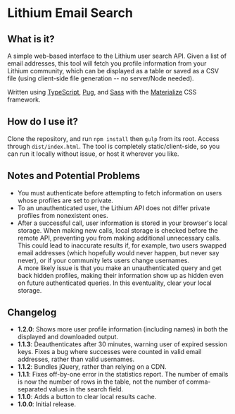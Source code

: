 # Lithium Email Search

## What is it? 
A simple web-based interface to the Lithium user search API. Given a list of email addresses, this tool will fetch you profile information from your Lithium community, which can be displayed as a table or saved as a CSV file (using client-side file generation -- no server/Node needed).

Written using [TypeScript](https://github.com/Microsoft/TypeScript), [Pug](https://github.com/pugjs/pug), and [Sass](https://github.com/sass/sass) with the [Materialize](http://materializecss.com/) CSS framework.

## How do I use it?

Clone the repository, and run `npm install` then `gulp` from its root. Access through `dist/index.html`. The tool is completely static/client-side, so you can run it locally without issue, or host it wherever you like.

## Notes and Potential Problems

- You must authenticate before attempting to fetch information on users whose profiles are set to private.
- To an unauthenticated user, the Lithium API does not differ private profiles from nonexistent ones.
- After a successful call, user information is stored in your browser's local storage. When making new calls, local storage is checked before the remote API, preventing you from making additional unnecessary calls. This could lead to inaccurate results if, for example, two users swapped email addresses (which hopefully would never happen, but never say never), or if your community lets users change usernames.  
A more likely issue is that you make an unauthenticated query and get back hidden profiles, making their information show up as hidden even on future authenticated queries. In this eventuality, clear your local storage.  

## Changelog
- **1.2.0**: Shows more user profile information (including names) in both the displayed and downloaded output.
- **1.1.3**: Deauthenticates after 30 minutes, warning user of expired session keys. Fixes a bug where successes were counted in valid email addresses, rather than valid usernames.
- **1.1.2**: Bundles jQuery, rather than relying on a CDN.
- **1.1.1**: Fixes off-by-one error in the statistics report. The number of emails is now the number of rows in the table, not the number of comma-separated values in the search field.
- **1.1.0**: Adds a button to clear local results cache.
- **1.0.0**: Initial release.
